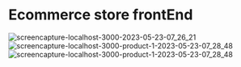 # Ecommerce store frontEnd

![screencapture-localhost-3000-2023-05-23-07_26_21](https://github.com/gautam-sulav/ecommerce-frontend/assets/123758816/6dc9f965-f998-4b44-a432-53799fd4016c)
![screencapture-localhost-3000-product-1-2023-05-23-07_28_48](https://github.com/gautam-sulav/ecommerce-frontend/assets/123758816/1df15363-5279-45ef-a909-896521938ff7)
![screencapture-localhost-3000-product-1-2023-05-23-07_28_48](https://github.com/gautam-sulav/ecommerce-frontend/assets/123758816/bac95b92-2c68-444c-b8e5-1ed55064fa22)
